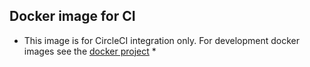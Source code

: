 ## Docker image for CI

* This image is for CircleCI integration only. For development docker images see the [docker project](../../../docker) *